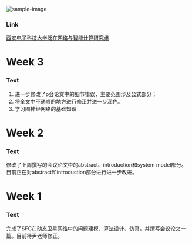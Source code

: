 ![sample-image](./assets/IMG_7998.png)

### Link

[西安电子科技大学泛在网络与智能计算研究组](https://unic.xidian.edu.cn/)

# Week 3
### Text
1. 进一步修改了p会论文中的细节错误，主要范围涉及公式部分；
2. 将全文中不通顺的地方进行修正并进一步润色。
3. 学习图神经网络的基础知识



# Week 2
### Text
修改了上周撰写的会议论文中的abstract、introduction和system model部分。目前正在对abstract和introduction部分进行进一步改进。

# Week 1
### Text
完成了SFC在动态卫星网络中的问题建模、算法设计、仿真，并撰写会议论文一篇。目前待尹老师修正。
















































